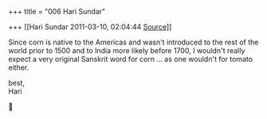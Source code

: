 +++
title = "006 Hari Sundar"

+++
[[Hari Sundar	2011-03-10, 02:04:44 [Source](https://groups.google.com/g/samskrita/c/woZBEPDr7uo)]]



Since corn is native to the Americas and wasn't introduced to the rest of the world prior to 1500 and to India more likely before 1700, I wouldn't really expect a very original Sanskrit word for corn ... as one wouldn't for tomato either.  
  
best,  
Hari



